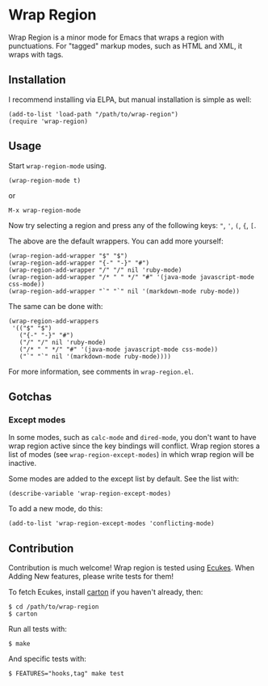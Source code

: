 # Wrap Region
Wrap Region is a minor mode for Emacs that wraps a region with
punctuations. For "tagged" markup modes, such as HTML and XML, it
wraps with tags.

## Installation
I recommend installing via ELPA, but manual installation is simple as well:

    (add-to-list 'load-path "/path/to/wrap-region")
    (require 'wrap-region)

## Usage
Start `wrap-region-mode` using.

    (wrap-region-mode t)

or

    M-x wrap-region-mode

Now try selecting a region and press any of the following keys: `"`, `'`, `(`, `{`, `[`.

The above are the default wrappers. You can add more yourself:

    (wrap-region-add-wrapper "$" "$")
    (wrap-region-add-wrapper "{-" "-}" "#")
    (wrap-region-add-wrapper "/" "/" nil 'ruby-mode)
    (wrap-region-add-wrapper "/* " " */" "#" '(java-mode javascript-mode css-mode))
    (wrap-region-add-wrapper "`" "`" nil '(markdown-mode ruby-mode))

The same can be done with:

    (wrap-region-add-wrappers
     '(("$" "$")
       ("{-" "-}" "#")
       ("/" "/" nil 'ruby-mode)
       ("/* " " */" "#" '(java-mode javascript-mode css-mode))
       ("`" "`" nil '(markdown-mode ruby-mode))))


For more information, see comments in `wrap-region.el`.

## Gotchas

### Except modes
In some modes, such as `calc-mode` and `dired-mode`, you don't want to
have wrap region active since the key bindings will
conflict. Wrap region stores a list of modes (see
`wrap-region-except-modes`) in which wrap region will be inactive.

Some modes are added to the except list by default. See the list with:

    (describe-variable 'wrap-region-except-modes)

To add a new mode, do this:

    (add-to-list 'wrap-region-except-modes 'conflicting-mode)

## Contribution
Contribution is much welcome! Wrap region is tested using [Ecukes](http://ecukes.info). When
Adding New features, please write tests for them!

To fetch Ecukes, install [carton](https://github.com/rejeep/carton) if
you haven't already, then:

    $ cd /path/to/wrap-region
    $ carton

Run all tests with:

    $ make
    
And specific tests with:

    $ FEATURES="hooks,tag" make test
